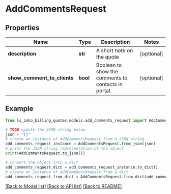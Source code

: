 # AddCommentsRequest


## Properties

Name | Type | Description | Notes
------------ | ------------- | ------------- | -------------
**description** | **str** | A short note on the quote | [optional] 
**show_comment_to_clients** | **bool** | Boolean to show the comments to contacts in portal. | [optional] 

## Example

```python
from ls_zoho_billing_quotes.models.add_comments_request import AddCommentsRequest

# TODO update the JSON string below
json = "{}"
# create an instance of AddCommentsRequest from a JSON string
add_comments_request_instance = AddCommentsRequest.from_json(json)
# print the JSON string representation of the object
print(AddCommentsRequest.to_json())

# convert the object into a dict
add_comments_request_dict = add_comments_request_instance.to_dict()
# create an instance of AddCommentsRequest from a dict
add_comments_request_from_dict = AddCommentsRequest.from_dict(add_comments_request_dict)
```
[[Back to Model list]](../README.md#documentation-for-models) [[Back to API list]](../README.md#documentation-for-api-endpoints) [[Back to README]](../README.md)


